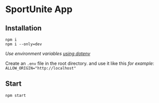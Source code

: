 # SportUnite App

## Installation
```Shell
npm i
npm i --only=dev
```

*Use environment variables [using dotenv](https://github.com/motdotla/dotenv)*

Create an `.env` file in the root directory. and use it like this *for example*: `ALLOW_ORIGIN="http://localhost"`

## Start
```Shell
npm start
```

